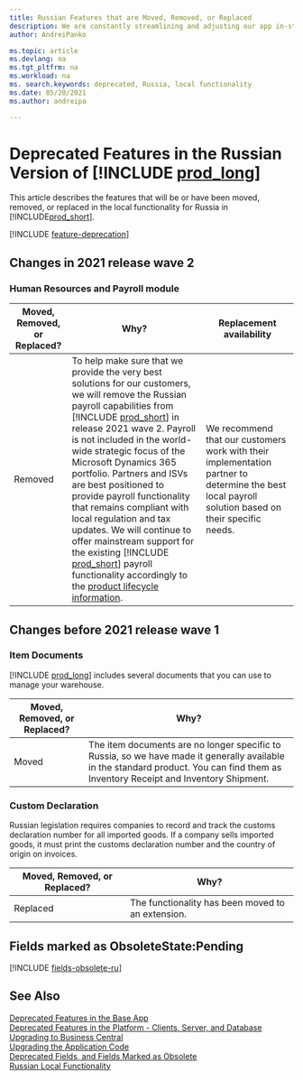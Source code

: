 ```yaml
---
title: Russian Features that are Moved, Removed, or Replaced
description: We are constantly streamlining and adjusting our app in-step with market developments. Read about the features for Russia that we have moved, removed, or replaced.
author: AndreiPanko

ms.topic: article
ms.devlang: na
ms.tgt_pltfrm: na
ms.workload: na
ms. search.keywords: deprecated, Russia, local functionality
ms.date: 05/20/2021
ms.author: andreipa

---
```


# Deprecated Features in the Russian Version of [!INCLUDE [prod_long](../includes/prod_long.md)]

This article describes the features that will be or have been moved, removed, or replaced in the local functionality for Russia in [!INCLUDE[prod_short](../includes/prod_short.md)].

[!INCLUDE [feature-deprecation](../includes/feature-deprecation.md)]

## Changes in 2021 release wave 2

### Human Resources and Payroll module

|Moved, Removed, or Replaced?|Why?|Replacement availability|
|----|----|----|
|Removed| To help make sure that we provide the very best solutions for our customers, we will remove the Russian payroll capabilities from [!INCLUDE [prod_short](../includes/prod_short.md)] in release 2021 wave 2. Payroll is not included in the world-wide strategic focus of the Microsoft Dynamics 365 portfolio. Partners and ISVs are best positioned to provide payroll functionality that remains compliant with local regulation and tax updates. We will continue to offer mainstream support for the existing [!INCLUDE [prod_short](../includes/prod_short.md)] payroll functionality accordingly to the [product lifecycle information](/lifecycle/products/?products=dynamics&terms=Business%20Central%20on-premises).|We recommend that our customers work with their implementation partner to determine the best local payroll solution based on their specific needs.|

## Changes before 2021 release wave 1

### Item Documents

[!INCLUDE [prod_long](../includes/prod_long.md)] includes several documents that you can use to manage your warehouse.  

|Moved, Removed, or Replaced?|Why?|
|----|----|
|Moved| The item documents are no longer specific to Russia, so we have made it generally available in the standard product. You can find them as Inventory Receipt and Inventory Shipment. |

### Custom Declaration
Russian legislation requires companies to record and track the customs declaration number for all imported goods. If a company sells imported goods, it must print the customs declaration number and the country of origin on invoices.

|Moved, Removed, or Replaced?|Why?|
|----|----|
|Replaced| The functionality has been moved to an extension. |

## Fields marked as ObsoleteState:Pending

[!INCLUDE [fields-obsolete-ru](../includes/fields-obsolete-ru.md)]

## See Also

[Deprecated Features in the Base App](deprecated-features-w1.md)  
[Deprecated Features in the Platform - Clients, Server, and Database](deprecated-features-platform.md)  
[Upgrading to Business Central](upgrading-to-business-central.md)  
[Upgrading the Application Code](upgrading-the-application-code.md)  
[Deprecated Fields, and Fields Marked as Obsolete](deprecated-fields.md)  
[Russian Local Functionality](/dynamics365/business-central/LocalFunctionality/Russia/russia-local-functionality)  
